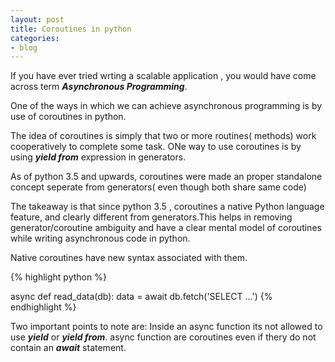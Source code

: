 ```yaml
---
layout: post
title: Coroutines in python
categories:
- blog
---
```



If you have ever tried wrting a scalable application , you would have come across term ***Asynchronous Programming***.

One of the  ways in which we can achieve asynchronous programming is by use of coroutines in  python.

The idea of coroutines is simply that two or more routines( methods) work cooperatively to complete some task. 
ONe way to use coroutines is by using ***yield from*** expression in generators.

As of python 3.5 and upwards, coroutines were made an proper standalone concept seperate from generators( even though both share same code)

The takeaway is that since python 3.5 , coroutines a native Python language feature, and clearly different from generators.This helps in removing generator/coroutine ambiguity and have a clear mental model of coroutines while writing asynchronous code in python.



Native coroutines have new syntax associated with them.

{% highlight python %}

async def read_data(db):
    data = await db.fetch('SELECT ...')
{% endhighlight %}

Two important points to note are:
Inside an async function its not allowed to use ***yield*** or ***yield from***.
async function are coroutines even if thery do not contain an ***await*** statement.






